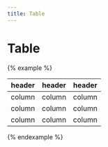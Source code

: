 ```yaml
---
title: Table
---
```


<h1>Table</h1>

{% example %}
<table class="table">
  <thead>
    <tr>
      <th>header</th>
      <th>header</th>
      <th>header</th>
    </tr>
  </thead>
  <tbody>
    <tr>
      <td>column</td>
      <td>column</td>
      <td>column</td>
    </tr>
    <tr>
      <td>column</td>
      <td>column</td>
      <td>column</td>
    </tr>
    <tr>
      <td>column</td>
      <td>column</td>
      <td>column</td>
    </tr>
  </tbody>
</table>
{% endexample %}

